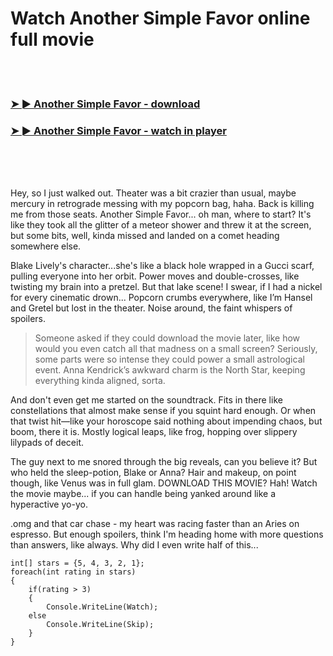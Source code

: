 <h1>Watch Another Simple Favor online full movie</h1>


<br><br>

<h3><a href="https://Dereks-apaliner1973.github.io/mvllgdmsno/">➤ ► Another Simple Favor - download</a></h3> 
<h3><a href="https://Dereks-apaliner1973.github.io/mvllgdmsno/">➤ ► Another Simple Favor - watch in player</a></h3>


<br><br><br>


Hey, so I just walked out. Theater was a bit crazier than usual, maybe mercury in retrograde messing with my popcorn bag, haha. Back is killing me from those seats. Another Simple Favor... oh man, where to start? It's like they took all the glitter of a meteor shower and threw it at the screen, but some bits, well, kinda missed and landed on a comet heading somewhere else.

Blake Lively's character...she's like a black hole wrapped in a Gucci scarf, pulling everyone into her orbit. Power moves and double-crosses, like twisting my brain into a pretzel. But that lake scene! I swear, if I had a nickel for every cinematic drown... Popcorn crumbs everywhere, like I’m Hansel and Gretel but lost in the theater. Noise around, the faint whispers of spoilers.

> Someone asked if they could download the movie later, like how would you even catch all that madness on a small screen? Seriously, some parts were so intense they could power a small astrological event. Anna Kendrick’s awkward charm is the North Star, keeping everything kinda aligned, sorta.

And don't even get me started on the soundtrack. Fits in there like constellations that almost make sense if you squint hard enough. Or when that twist hit—like your horoscope said nothing about impending chaos, but boom, there it is. Mostly logical leaps, like frog, hopping over slippery lilypads of deceit.

The guy next to me snored through the big reveals, can you believe it? But who held the sleep-potion, Blake or Anna? Hair and makeup, on point though, like Venus was in full glam. DOWNLOAD THIS MOVIE? Hah! Watch the movie maybe... if you can handle being yanked around like a hyperactive yo-yo.

.omg and that car chase - my heart was racing faster than an Aries on espresso. But enough spoilers, think I'm heading home with more questions than answers, like always. Why did I even write half of this...

```
int[] stars = {5, 4, 3, 2, 1};
foreach(int rating in stars)
{
    if(rating > 3)
    {
        Console.WriteLine(Watch);
    else
        Console.WriteLine(Skip);
    }
}
```
